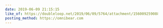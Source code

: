 ```yaml
---
date: 2019-06-09 21:15:15
like_of: https://doubleloop.net/2019/06/09/5764/attachment/1560092590886/
posting_method: https://omnibear.com
---
```

